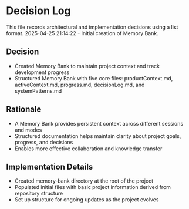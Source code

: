 # Decision Log

This file records architectural and implementation decisions using a list format.
2025-04-25 21:14:22 - Initial creation of Memory Bank.

## Decision

* Created Memory Bank to maintain project context and track development progress
* Structured Memory Bank with five core files: productContext.md, activeContext.md, progress.md, decisionLog.md, and systemPatterns.md

## Rationale 

* A Memory Bank provides persistent context across different sessions and modes
* Structured documentation helps maintain clarity about project goals, progress, and decisions
* Enables more effective collaboration and knowledge transfer

## Implementation Details

* Created memory-bank directory at the root of the project
* Populated initial files with basic project information derived from repository structure
* Set up structure for ongoing updates as the project evolves
